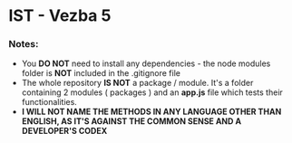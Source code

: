 # IST - Vezba 5

### Notes: 

- You **DO NOT** need to install any dependencies - the node modules folder is **NOT** included in the .gitignore file
- The whole repository **IS NOT** a package / module. It's a folder containing 2 modules ( packages ) and an **app.js** file which tests their functionalities.
- **I WILL NOT NAME THE METHODS IN ANY LANGUAGE OTHER THAN ENGLISH, AS IT'S AGAINST THE COMMON SENSE AND A DEVELOPER'S CODEX**